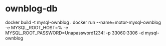 # ownblog-db
docker build -t mysql-ownblog .
docker run --name=motor-mysql-ownblog -e MYSQL_ROOT_HOST=% -e MYSQL_ROOT_PASSWORD=Unapassword1234! -p 33060:3306 -d mysql-ownblog
